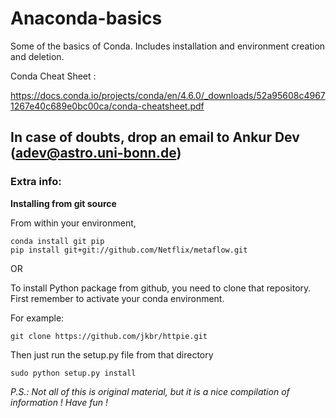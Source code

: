 # Anaconda-basics
Some of the basics of Conda. Includes installation and environment creation and deletion. 

Conda Cheat Sheet :

https://docs.conda.io/projects/conda/en/4.6.0/_downloads/52a95608c49671267e40c689e0bc00ca/conda-cheatsheet.pdf

In case of doubts, drop an email to Ankur Dev (adev@astro.uni-bonn.de) 
-----------------------------------------------------------------------------------------------------------------------------

### Extra info:
**Installing from git source**

From within your environment, 
	
	conda install git pip
	pip install git+git://github.com/Netflix/metaflow.git
	
OR

To install Python package from github, you need to clone that repository.
First remember to activate your conda environment.

For example: 
	
	git clone https://github.com/jkbr/httpie.git
Then just run the setup.py file from that directory
	
	sudo python setup.py install
 
*P.S.: Not all of this is original material, but it is a nice compilation of information ! Have fun !*
